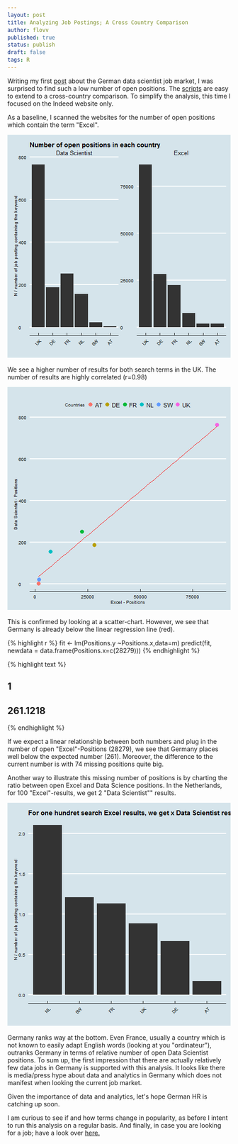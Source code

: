 ```yaml
---
layout: post
title: Analyzing Job Postings; A Cross Country Comparison 
author: flovv
published: true
status: publish
draft: false
tags: R 
---
```

 
 
Writing my first [post](http://flovv.github.io/Data-Scientist-Job-Market/) about the German data scientist job market, I was surprised to find such a low number of open positions.
The [scripts](https://github.com/flovv/Data-Science-Job-Market) are easy to extend to a cross-country comparison. To simplify the analysis, this time I focused on the Indeed website only. 
 
As a baseline, I scanned the websites for the number of open positions which contain the term "Excel".


![plot of chunk unnamed-chunk-2](/figures/post5/unnamed-chunk-2-1.png) 
 
 
We see a higher number of results for both search terms in the UK. 
The number of results are highly correlated (r=0.98)
 
![plot of chunk unnamed-chunk-3](/figures/post5/unnamed-chunk-3-1.png) 
 
This is confirmed by looking at a scatter-chart. However, we see that Germany is already below the linear regression line (red).
 

{% highlight r %}
fit <- lm(Positions.y ~Positions.x,data=m)
predict(fit, newdata = data.frame(Positions.x=c(28279)))
{% endhighlight %}



{% highlight text %}
##        1 
## 261.1218
{% endhighlight %}
 
If we expect a linear relationship between both numbers and plug in the number of open "Excel"-Positions (28279), we see that Germany places well below the expected number (261). Moreover, the difference to the current number is with 74 missing positions quite big.
 
Another way to illustrate this missing number of positions is by charting the ratio between open Excel and Data Science positions.
In the Netherlands, for 100 "Excel"-results, we get 2 "Data Scientist"" results.
 
![plot of chunk unnamed-chunk-5](/figures/post5/unnamed-chunk-5-1.png) 
 
Germany ranks way at the bottom. Even France, usually a country which is not known to easily adapt English words (looking at you "ordinateur"), outranks  Germany in terms of relative number of open Data Scientist positions.
To sum up, the first impression that there are actually relatively few data jobs in Germany is supported with this analysis. It looks like there is media/press hype about data and analytics in Germany which does not manifest when looking the current job market.
 
Given the importance of data and analytics, let's hope German HR is catching up soon.
 
I am curious to see if and how terms change in popularity, as before I intent to run this analysis on a regular basis. And finally, in case you are looking for a job; have a look over [here.](http://umww.de/karriere/stellenangebote/)
